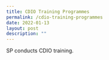 ```yaml
---
title: CDIO Training Programmes
permalink: /cdio-training-programmes
date: 2022-01-13
layout: post
description: ""
---
```



SP conducts CDIO training.